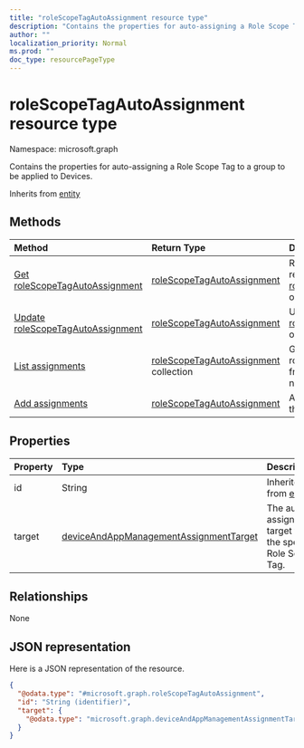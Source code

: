 ```yaml
---
title: "roleScopeTagAutoAssignment resource type"
description: "Contains the properties for auto-assigning a Role Scope Tag to a group to be applied to Devices."
author: ""
localization_priority: Normal
ms.prod: ""
doc_type: resourcePageType
---
```


# roleScopeTagAutoAssignment resource type


Namespace: microsoft.graph

Contains the properties for auto-assigning a Role Scope Tag to a group to be applied to Devices.


Inherits from [entity](../resources/entity.md)

## Methods
|Method|Return Type|Description|
|:---|:---|:---|
|[Get roleScopeTagAutoAssignment](../api/rolescopetagautoassignment-get.md)|[roleScopeTagAutoAssignment](../resources/rolescopetagautoassignment.md)|Read properties and relationships of the [roleScopeTagAutoAssignment](../resources/rolescopetagautoassignment.md) object.|
|[Update roleScopeTagAutoAssignment](../api/rolescopetagautoassignment-update.md)|[roleScopeTagAutoAssignment](../resources/rolescopetagautoassignment.md)|Update the properties of a [roleScopeTagAutoAssignment](../resources/rolescopetagautoassignment.md) object.|
|[List assignments](../api/rolescopetag-list-assignments.md)|[roleScopeTagAutoAssignment](../resources/rolescopetagautoassignment.md) collection|Get the roleScopeTagAutoAssignments from the assignments navigation property.|
|[Add assignments](../api/rolescopetag-post-assignments.md)|[roleScopeTagAutoAssignment](../resources/rolescopetagautoassignment.md)|Add assignments by posting to the assignments collection.|

## Properties
|Property|Type|Description|
|:---|:---|:---|
|id|String| Inherited from [entity](../resources/entity.md)|
|target|[deviceAndAppManagementAssignmentTarget](../resources/deviceandappmanagementassignmenttarget.md)|The auto-assignment target for the specific Role Scope Tag.|

## Relationships
None

## JSON representation
Here is a JSON representation of the resource.
<!-- {
  "blockType": "resource",
  "keyProperty": "id",
  "@odata.type": "microsoft.graph.roleScopeTagAutoAssignment",
  "baseType": "microsoft.graph.entity",
  "openType": false
}
-->
``` json
{
  "@odata.type": "#microsoft.graph.roleScopeTagAutoAssignment",
  "id": "String (identifier)",
  "target": {
    "@odata.type": "microsoft.graph.deviceAndAppManagementAssignmentTarget"
  }
}
```

